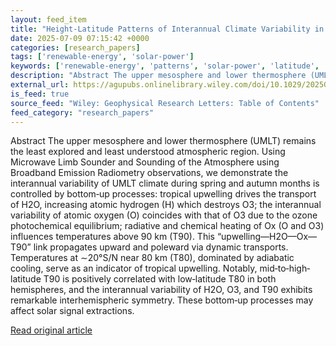 ```yaml
---
layout: feed_item
title: "Height‐Latitude Patterns of Interannual Climate Variability in the Upper Mesosphere and Lower Thermosphere During Spring and Autumn Months"
date: 2025-07-09 07:15:42 +0000
categories: [research_papers]
tags: ['renewable-energy', 'solar-power']
keywords: ['renewable-energy', 'patterns', 'solar-power', 'latitude', 'height']
description: "Abstract The upper mesosphere and lower thermosphere (UMLT) remains the least explored and least understood atmospheric region"
external_url: https://agupubs.onlinelibrary.wiley.com/doi/10.1029/2025GL116281?af=R
is_feed: true
source_feed: "Wiley: Geophysical Research Letters: Table of Contents"
feed_category: "research_papers"
---
```


Abstract The upper mesosphere and lower thermosphere (UMLT) remains the least explored and least understood atmospheric region. Using Microwave Limb Sounder and Sounding of the Atmosphere using Broadband Emission Radiometry observations, we demonstrate the interannual variability of UMLT climate during spring and autumn months is controlled by bottom‐up processes: tropical upwelling drives the transport of H2O, increasing atomic hydrogen (H) which destroys O3; the interannual variability of atomic oxygen (O) coincides with that of O3 due to the ozone photochemical equilibrium; radiative and chemical heating of Ox (O and O3) influences temperatures above 90 km (T90). This “upwelling—H2O—Ox—T90” link propagates upward and poleward via dynamic transports. Temperatures at ∼20°S/N near 80 km (T80), dominated by adiabatic cooling, serve as an indicator of tropical upwelling. Notably, mid‐to‐high‐latitude T90 is positively correlated with low‐latitude T80 in both hemispheres, and the interannual variability of H2O, O3, and T90 exhibits remarkable interhemispheric symmetry. These bottom‐up processes may affect solar signal extractions.

[Read original article](https://agupubs.onlinelibrary.wiley.com/doi/10.1029/2025GL116281?af=R)
